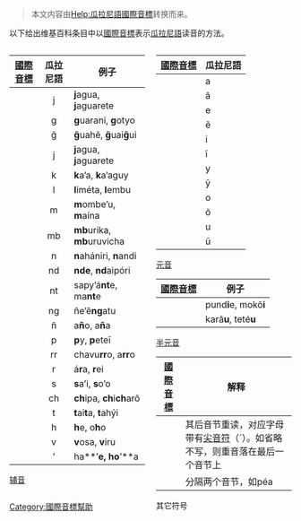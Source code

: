 > 本文内容由[Help:瓜拉尼語國際音標](https://zh.wikipedia.org/wiki/Help:瓜拉尼語國際音標)转换而来。


以下给出维基百科条目中以[國際音標](../Page/國際音標.md "wikilink")表示[瓜拉尼語](../Page/瓜拉尼語.md "wikilink")读音的方法。

<div style="width: 48%; display: inline-block; margin-right: auto;">

| [國際音標](https://zh.wikipedia.org/wiki/Help:國際音標 "wikilink") | 瓜拉尼語 | 例子                            |
| ---------------------------------------------------------- | :--: | ----------------------------- |
| <big></big>                                                |  j   | **j**agua, **j**aguarete      |
| <big></big>                                                |  g   | **g**uarani, **g**otyo        |
| <big></big>                                                |  g̃  | **g̃**uahẽ, **g̃**uai**g̃**ui |
| <big></big>                                                |  j   | **j**agua, **j**aguarete      |
| <big></big>                                                |  k   | **k**a’a, **k**a’aguy         |
| <big></big>                                                |  l   | **l**iméta, **l**embu         |
| <big></big>                                                |  m   | **m**ombe’u, **m**aína        |
| <big></big>                                                |  mb  | **mb**urika, **mb**uruvicha   |
| <big></big>                                                |  n   | **n**ahániri, **n**andi       |
| <big></big>                                                |  nd  | **nde**, **nd**aipóri         |
| <big></big>                                                |  nt  | sapy’á**nt**e, ma**nt**e      |
| <big></big>                                                |  ng  | ñe’ẽ**ng**atu                 |
| <big></big>                                                |  ñ   | a**ñ**o, a**ñ**a              |
| <big></big>                                                |  p   | **p**y, **p**eteĩ             |
| <big></big>                                                |  rr  | chavu**rr**o, a**rr**o        |
| <big></big>                                                |  r   | á**r**a, **r**ei              |
| <big></big>                                                |  s   | **s**a’i, **s**o’o            |
| <big></big>                                                |  ch  | **ch**ipa, **ch**i**ch**arõ   |
| <big></big>                                                |  t   | **t**ai**t**a, **t**ahýi      |
| <big></big>                                                |  h   | **h**e, o**h**o               |
| <big></big>                                                |  v   | **v**osa, **v**iru            |
| <big></big>                                                |  ’   | ha**’**e, ho**’**a            |

[辅音](../Page/辅音.md "wikilink")

</div>

<div style="float: right; width: 48%;">

| [國際音標](https://zh.wikipedia.org/wiki/Help:國際音標 "wikilink") | 瓜拉尼語 |
| ---------------------------------------------------------- | ---- |
| <big></big>                                                | a    |
| <big></big>                                                | ã    |
| <big></big>                                                | e    |
| <big></big>                                                | ẽ    |
| <big></big>                                                | i    |
| <big></big>                                                | ĩ    |
| <big></big>                                                | y    |
| <big></big>                                                | ỹ    |
| <big></big>                                                | o    |
| <big></big>                                                | õ    |
| <big></big>                                                | u    |
| <big></big>                                                | ũ    |

[元音](../Page/元音.md "wikilink")

| [國際音標](https://zh.wikipedia.org/wiki/Help:國際音標 "wikilink") | 例子                    |
| ---------------------------------------------------------- | --------------------- |
| <big></big>                                                | pund**i**e, mokõ**i** |
| <big></big>                                                | karã**u**, teté**u**  |

[半元音](../Page/半元音.md "wikilink")

| [國際音標](https://zh.wikipedia.org/wiki/Help:國際音標 "wikilink") | 解释                                                                  |
| ---------------------------------------------------------- | ------------------------------------------------------------------- |
| <big></big>                                                | 其后音节重读，对应字母带有[尖音符](../Page/尖音符.md "wikilink")（´）。如省略不写，则重音落在最后一个音节上 |
| <big></big>                                                | 分隔两个音节，如péa                                                         |

其它符号

</div>



[Category:國際音標幫助](https://zh.wikipedia.org/wiki/Category:國際音標幫助 "wikilink")
